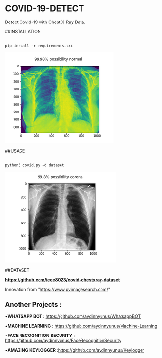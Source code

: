 # COVID-19-DETECT
Detect Covid-19 with Chest X-Ray Data.

##INSTALLATION

```

pip install -r requirements.txt

```

![github-small](first.png)

##USAGE

```

python3 covid.py -d dataset

```

![github-small](second.png)


##DATASET

**https://github.com/ieee8023/covid-chestxray-dataset**

Innovation from "https://www.pyimagesearch.com/"

## Another Projects : 

•**WHATSAPP BOT** : https://github.com/aydinnyunus/WhatsappBOT

•**MACHINE LEARNING** : https://github.com/aydinnyunus/Machine-Learning

•**FACE RECOGNITION SECURITY** : https://github.com/aydinnyunus/FaceRecognitionSecurity

•**AMAZING KEYLOGGER** :https://github.com/aydinnyunus/Keylogger


